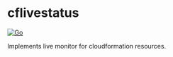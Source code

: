 # cflivestatus

[![Go](https://github.com/mindriot101/cflivestatus/actions/workflows/go.yml/badge.svg)](https://github.com/mindriot101/cflivestatus/actions/workflows/go.yml)

Implements live monitor for cloudformation resources.

